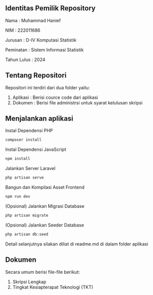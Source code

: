 ## Identitas Pemilik Repository

Nama : Muhammad Hanief

NIM : 222011686

Jurusan : D-IV Komputasi Statistik

Peminatan : Sistem Informasi Statistik

Tahun Lulus : 2024

## Tentang Repositori

Repositori ini terdiri dari dua folder yaitu:

1. Aplikasi : Berisi cource code dari aplikasi
2. Dokumen : Berisi file administrsi untuk syarat kelulusan skripsi

## Menjalankan aplikasi

Instal Dependensi PHP

```bash
composer install
```

Instal Dependensi JavaScript

```bash
npm install
```

Jalankan Server Laravel

```bash
php artisan serve
```

Bangun dan Kompilasi Asset Frontend

```bash
npm run dev
```

(Opsional) Jalankan Migrasi Database

```bash
php artisan migrate
```

(Opsional) Jalankan Seeder Database

```bash
php artisan db:seed
```

Detail selanjutnya silakan diliat di readme.md di dalam folder aplikasi

## Dokumen

Secara umum berisi file-file berikut:

1. Skripsi Lengkap
2. Tingkat Kesiapterapat Teknologi (TKT)
